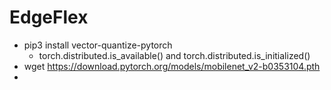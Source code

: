 # EdgeFlex

- pip3 install vector-quantize-pytorch
  - torch.distributed.is_available() and torch.distributed.is_initialized()
- wget https://download.pytorch.org/models/mobilenet_v2-b0353104.pth
- 